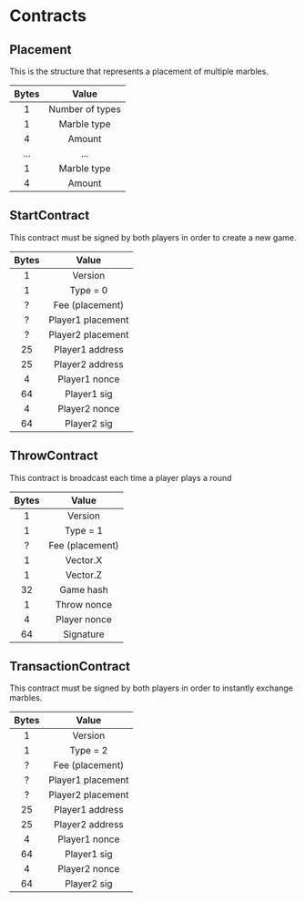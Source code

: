 # Contracts

## Placement

This is the structure that represents a placement of multiple marbles.

| Bytes |      Value      |
| :---: | :-------------: |
|   1   | Number of types |
|   1   |   Marble type   |
|   4   |      Amount     |
|  ...  |       ...       |
|   1   |   Marble type   |
|   4   |      Amount     |

## StartContract

This contract must be signed by both players in order to create a new game.  

| Bytes |       Value       |
| :---: | :---------------: |
|   1   |      Version      |
|   1   |      Type = 0     |
|   ?   |  Fee (placement)  |
|   ?   | Player1 placement |
|   ?   | Player2 placement |
|   25  |  Player1 address  |
|   25  |  Player2 address  |
|   4   |   Player1 nonce   |
|   64  |    Player1 sig    |
|   4   |   Player2 nonce   |
|   64  |    Player2 sig    |

## ThrowContract

This contract is broadcast each time a player plays a round

| Bytes |      Value      |
| :---: | :-------------: |
|   1   |     Version     |
|   1   |     Type = 1    |
|   ?   | Fee (placement) |
|   1   |     Vector.X    |
|   1   |     Vector.Z    |
|   32  |    Game hash    |
|   1   |   Throw nonce   |
|   4   |   Player nonce  |
|   64  |    Signature    |

## TransactionContract

This contract must be signed by both players in order to instantly exchange marbles.  

| Bytes |       Value       |
| :---: | :---------------: |
|   1   |      Version      |
|   1   |      Type = 2     |
|   ?   |  Fee (placement)  |
|   ?   | Player1 placement |
|   ?   | Player2 placement |
|   25  |  Player1 address  |
|   25  |  Player2 address  |
|   4   |   Player1 nonce   |
|   64  |    Player1 sig    |
|   4   |   Player2 nonce   |
|   64  |    Player2 sig    |
